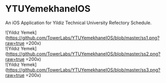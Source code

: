 YTUYemekhaneIOS
===============

An iOS Application for Yildiz Technical University Refectory Schedule.

![Yıldız Yemek](https://github.com/TowerLabs/YTUYemekhaneIOS/blob/master/ss1.png?raw=true =200x)<br/>
![Yıldız Yemek](https://github.com/TowerLabs/YTUYemekhaneIOS/blob/master/ss2.png?raw=true =200x)<br/>
![Yıldız Yemek](https://github.com/TowerLabs/YTUYemekhaneIOS/blob/master/ss3.png?raw=true =200x)
